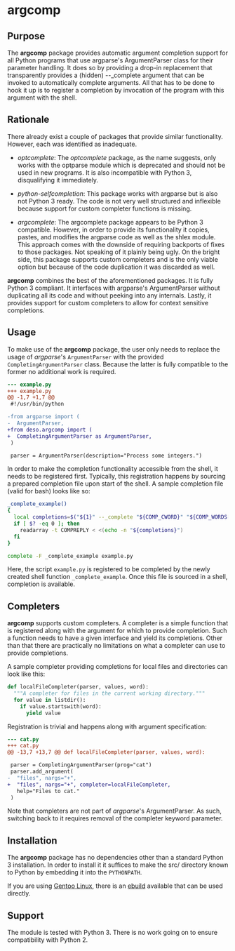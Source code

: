 argcomp
=======

Purpose
-------

The **argcomp** package provides automatic argument completion support
for all Python programs that use argparse's ArgumentParser class for
their parameter handling. It does so by providing a drop-in replacement
that transparently provides a (hidden) --_complete argument that can be
invoked to automatically complete arguments. All that has to be done to
hook it up is to register a completion by invocation of the program with
this argument with the shell.


Rationale
---------

There already exist a couple of packages that provide similar
functionality. However, each was identified as inadequate.

* *optcomplete*: The *optcomplete* package, as the name suggests, only
  works with the optparse module which is deprecated and should not be
  used in new programs. It is also incompatible with Python 3,
  disqualifying it immediately.

* *python-selfcompletion*: This package works with argparse but is also
  not Python 3 ready. The code is not very well structured and
  inflexible because support for custom completer functions is missing.

* *argcomplete*: The argcomplete package appears to be Python 3
  compatible. However, in order to provide its functionality it copies,
  pastes, and modifies the argparse code as well as the shlex module.
  This approach comes with the downside of requiring backports of fixes
  to those packages. Not speaking of it plainly being ugly. On the
  bright side, this package supports custom completers and is the only
  viable option but because of the code duplication it was discarded as
  well.

**argcomp** combines the best of the aforementioned packages. It is
fully Python 3 compliant. It interfaces with argparse's ArgumentParser
without duplicating all its code and without peeking into any internals.
Lastly, it provides support for custom completers to allow for context
sensitive completions.


Usage
-----

To make use of the **argcomp** package, the user only needs to replace
the usage of *argparse*'s ``ArgumentParser`` with the provided
``CompletingArgumentParser`` class. Because the latter is fully
compatible to the former no additional work is required.

```patch
--- example.py
+++ example.py
@@ -1,7 +1,7 @@
 #!/usr/bin/python

-from argparse import (
-  ArgumentParser,
+from deso.argcomp import (
+  CompletingArgumentParser as ArgumentParser,
 )

 parser = ArgumentParser(description="Process some integers.")
```

In order to make the completion functionality accessible from the shell,
it needs to be registered first. Typically, this registration happens by
sourcing a prepared completion file upon start of the shell. A sample
completion file (valid for bash) looks like so:

```bash
_complete_example()
{
  local completions=$("${1}" --_complete "${COMP_CWORD}" "${COMP_WORDS[@]}")
  if [ $? -eq 0 ]; then
    readarray -t COMPREPLY < <(echo -n "${completions}")
  fi
}

complete -F _complete_example example.py
```

Here, the script ``example.py`` is registered to be completed by the
newly created shell function ``_complete_example``. Once this file is
sourced in a shell, completion is available.


Completers
----------

**argcomp** supports custom completers. A completer is a simple function
that is registered along with the argument for which to provide
completion. Such a function needs to have a given interface and yield
its completions. Other than that there are practically no limitations on
what a completer can use to provide completions.

A sample completer providing completions for local files and directories
can look like this:

```python
def localFileCompleter(parser, values, word):
  """A completer for files in the current working directory."""
  for value in listdir():
    if value.startswith(word):
      yield value
```

Registration is trivial and happens along with argument specification:
```patch
--- cat.py
+++ cat.py
@@ -13,7 +13,7 @@ def localFileCompleter(parser, values, word):

 parser = CompletingArgumentParser(prog="cat")
 parser.add_argument(
-  "files", nargs="+",
+  "files", nargs="+", completer=localFileCompleter,
   help="Files to cat."
 )

```

Note that completers are not part of *argparse*'s ArgumentParser. As
such, switching back to it requires removal of the completer keyword
parameter.


Installation
------------

The **argcomp** package has no dependencies other than a standard Python
3 installation. In order to install it it suffices to make the src/
directory known to Python by embedding it into the ``PYTHONPATH``.

If you are using [Gentoo Linux](https://www.gentoo.org/),
there is an [ebuild](https://github.com/d-e-s-o/argcomp-ebuild)
available that can be used directly.


Support
-------

The module is tested with Python 3. There is no work going on to
ensure compatibility with Python 2.
